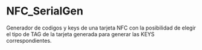 # NFC_SerialGen
Generador de codigos y keys de una tarjeta NFC con la posibilidad de elegir el tipo de TAG de la tarjeta generada para generar las KEYS correspondientes.
